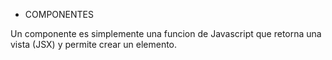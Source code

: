 * COMPONENTES

Un componente es simplemente una funcion de Javascript que retorna una vista (JSX) y permite crear un elemento.

